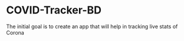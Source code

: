 # COVID-Tracker-BD
The initial goal is to create an app that will help in tracking live stats of Corona
